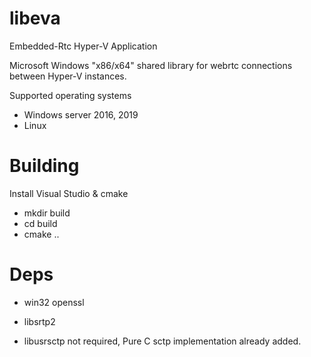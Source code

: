# libeva
Embedded-Rtc Hyper-V Application

Microsoft Windows "x86/x64" shared library for webrtc connections between Hyper-V instances.

Supported operating systems

- Windows server 2016, 2019 
- Linux


# Building

Install Visual Studio & cmake

- mkdir build
- cd build
- cmake ..

# Deps

- win32 openssl
- libsrtp2

- libusrsctp not required, Pure C sctp implementation already added.
